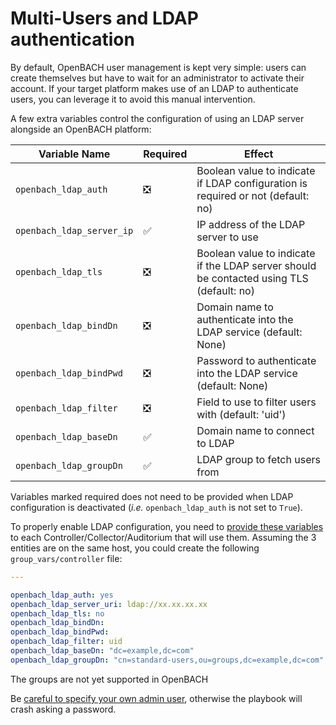 # Multi-Users and LDAP authentication

By default, OpenBACH user management is kept very simple: users can create themselves but have
to wait for an administrator to activate their account. If your target platform makes use of
an LDAP to authenticate users, you can leverage it to avoid this manual intervention.

A few extra variables control the configuration of using an LDAP server alongside an OpenBACH platform:

| Variable Name             | Required | Effect |
| ---                       | ---      | ---    |
| `openbach_ldap_auth`      | :negative_squared_cross_mark: | Boolean value to indicate if LDAP configuration is required or not (default: no) |
| `openbach_ldap_server_ip` | :white_check_mark: | IP address of the LDAP server to use |
| `openbach_ldap_tls`       | :negative_squared_cross_mark: | Boolean value to indicate if the LDAP server should be contacted using TLS (default: no) |
| `openbach_ldap_bindDn`    | :negative_squared_cross_mark: | Domain name to authenticate into the LDAP service (default: None) |
| `openbach_ldap_bindPwd`   | :negative_squared_cross_mark: | Password to authenticate into the LDAP service (default: None) |
| `openbach_ldap_filter`    | :negative_squared_cross_mark: | Field to use to filter users with (default: 'uid')   |
| `openbach_ldap_baseDn`    | :white_check_mark: | Domain name to connect to LDAP |
| `openbach_ldap_groupDn`   | :white_check_mark: | LDAP group to fetch users from |

Variables marked required does not need to be provided when LDAP configuration is
deactivated (_i.e._ `openbach_ldap_auth` is not set to `True`).

To properly enable LDAP configuration, you need to [provide these variables](Ansible.md#ansible-variables)
to each Controller/Collector/Auditorium that will use them. Assuming the 3 entities are on the same host,
you could create the following `group_vars/controller` file:

``` yaml
---

openbach_ldap_auth: yes
openbach_ldap_server_uri: ldap://xx.xx.xx.xx
openbach_ldap_tls: no
openbach_ldap_bindDn:
openbach_ldap_bindPwd:
openbach_ldap_filter: uid
openbach_ldap_baseDn: "dc=example,dc=com"
openbach_ldap_groupDn: "cn=standard-users,ou=groups,dc=example,dc=com"
```

The groups are not yet supported in OpenBACH

Be [careful to specify your own admin user](Security.md), otherwise the playbook will crash asking a password. 
